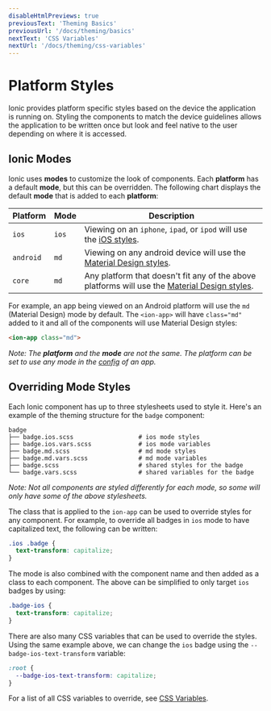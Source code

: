 ```yaml
---
disableHtmlPreviews: true
previousText: 'Theming Basics'
previousUrl: '/docs/theming/basics'
nextText: 'CSS Variables'
nextUrl: '/docs/theming/css-variables'
---
```


# Platform Styles

<p class="intro" markdown="1">
Ionic provides platform specific styles based on the device the application is running on. Styling the components to match the device guidelines allows the application to be written once but look and feel native to the user depending on where it is accessed.
</p>


## Ionic Modes

Ionic uses **modes** to customize the look of components. Each **platform** has a default **mode**, but this can be overridden. The following chart displays the default **mode** that is added to each **platform**:

| Platform  | Mode  | Description                                                                                                                       |
|-----------|-------|-----------------------------------------------------------------------------------------------------------------------------------|
| `ios`     | `ios` | Viewing on an `iphone`, `ipad`, or `ipod` will use the [iOS styles](https://www.apple.com/ios).                                   |
| `android` | `md`  | Viewing on any android device will use the [Material Design styles](https://material.io/guidelines/).                             |
| `core`    | `md`  | Any platform that doesn't fit any of the above platforms will use the [Material Design styles](https://material.io/guidelines/).  |

For example, an app being viewed on an Android platform will use the `md` (Material Design) mode by default. The `<ion-app>` will have `class="md"` added to it and all of the components will use Material Design styles:

```html
<ion-app class="md">
```

_Note: The **platform** and the **mode** are not the same. The platform can be set to use any mode in the [config](../../api/config/Config) of an app._

## Overriding Mode Styles

Each Ionic component has up to three stylesheets used to style it. Here's an example of the theming structure for the `badge` component:


```
badge
├── badge.ios.scss                  # ios mode styles
├── badge.ios.vars.scss             # ios mode variables
├── badge.md.scss                   # md mode styles
├── badge.md.vars.scss              # md mode variables
├── badge.scss                      # shared styles for the badge
└── badge.vars.scss                 # shared variables for the badge
```

_Note: Not all components are styled differently for each mode, so some will only have some of the above stylesheets._

The class that is applied to the `ion-app` can be used to override styles for any component. For example, to override all badges in `ios` mode to have capitalized text, the following can be written:

```css
.ios .badge {
  text-transform: capitalize;
}
```

The mode is also combined with the component name and then added as a class to each component. The above can be simplified to only target `ios` badges by using:

```css
.badge-ios {
  text-transform: capitalize;
}
```

There are also many CSS variables that can be used to override the styles. Using the same example above, we can change the `ios` badge using the `--badge-ios-text-transform` variable:

```css
:root {
  --badge-ios-text-transform: capitalize;
}
```

For a list of all CSS variables to override, see [CSS Variables](./css-variables).
